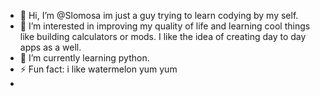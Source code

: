 - 👋 Hi, I’m @Slomosa im just a guy trying to learn codying by my self. 
- 👀 I’m interested in improving my quality of life and learning cool things like building calculators or mods. I like the idea of creating day to day apps as a well. 
- 🌱 I’m currently learning python.
- ⚡ Fun fact: i like watermelon yum yum
- 

<!---
Slomosa/Slomosa is a ✨ special ✨ repository because its `README.md` (this file) appears on your GitHub profile.
You can click the Preview link to take a look at your changes.
--->
